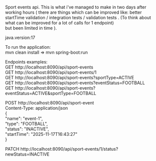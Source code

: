 Sport events api.
  This is what i've managed to make in two days after working hours ( there are things which can be improved like: better startTime validation / integration tests / validation tests . (To think about what can be improved for a lot of calls for 1 endpoint) <br/>
but been limited in time ).

java.version:17

To run the application:<br/>
mvn clean install => mvn spring-boot:run

Endpoints examples:<br/>
GET http://localhost:8090/api/sport-events<br/>
GET http://localhost:8090/api/sport-events/1<br/>
GET http://localhost:8090/api/sport-events?sportType=ACTIVE<br/>
GET http://localhost:8090/api/sport-events?eventStatus=FOOTBALL<br/>
GET http://localhost:8090/api/sport-events?eventStatus=ACTIVE&sportType=FOOTBALL<br/>

POST http://localhost:8090/api/sport-event<br/>
Content-Type: application/json<br/>
  {<br/>
    "name": "event-1",<br/>
    "type": "FOOTBALL",<br/>
    "status": "INACTIVE",<br/>
    "startTime": "2025-11-17T16:43:27"<br/>
  }

PATCH http://localhost:8090/api/sport-events/1/status?newStatus=INACTIVE

